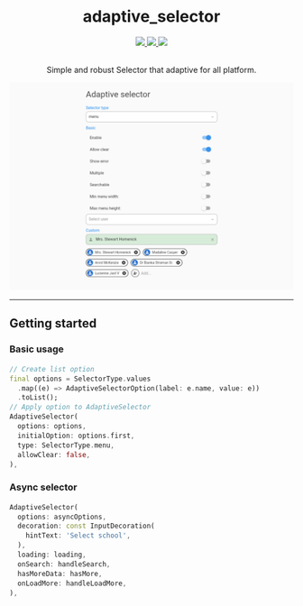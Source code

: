 <div align="center">
  <h1>adaptive_selector</h1>
  <div>
    <a title="pub.dev" href="https://pub.dev/packages/adaptive_selector" >
      <img src="https://img.shields.io/pub/v/adaptive_selector.svg?style=flat-square&include_prereleases&color=dc143c" />
    </a>
    <a title="GitHub License" href="https://github.com/lvxduck/adaptive_selector/blob/master/LICENSE">
      <img src="https://img.shields.io/badge/License-MIT-yellow.svg" />
    </a>
    <a title="Made with Fluent Design" href="https://lvxduck.github.io/adaptive_selector">
      <img src="https://img.shields.io/badge/-web demo-green">
    </a>
  </div>
  <br/>
  <p>
      Simple and robust Selector that adaptive for all platform.
  </p>
</div>

<div align="center">
  <a href="https://lvxduck.github.io/adaptive_selector">
    <img src="https://raw.githubusercontent.com/lvxduck/adaptive_selector/master/demo/example-showcase.png" />
  </a>
</div>

---


## Getting started

### Basic usage
```dart
// Create list option
final options = SelectorType.values
  .map((e) => AdaptiveSelectorOption(label: e.name, value: e))
  .toList();
// Apply option to AdaptiveSelector
AdaptiveSelector(
  options: options,
  initialOption: options.first,
  type: SelectorType.menu,
  allowClear: false,
),
```

### Async selector
```dart
AdaptiveSelector(
  options: asyncOptions,
  decoration: const InputDecoration(
    hintText: 'Select school',
  ),
  loading: loading,
  onSearch: handleSearch,
  hasMoreData: hasMore,
  onLoadMore: handleLoadMore,
),
```
